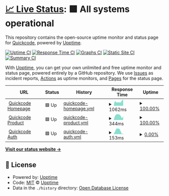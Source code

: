 # [📈 Live Status](https://quickcode-ai.github.io/quickcode-status/): <!--live status--> **🟩 All systems operational**

This repository contains the open-source uptime monitor and status page for [Quickcode](https://quickcode-ai.github.io/quickcode-status/), powered by [Upptime](https://github.com/upptime/upptime).

[![Uptime CI](https://github.com/quickcode-ai/quickcode-status/workflows/Uptime%20CI/badge.svg)](https://github.com/quickcode-ai/quickcode-status/actions?query=workflow%3A%22Uptime+CI%22)
[![Response Time CI](https://github.com/quickcode-ai/quickcode-status/workflows/Response%20Time%20CI/badge.svg)](https://github.com/quickcode-ai/quickcode-status/actions?query=workflow%3A%22Response+Time+CI%22)
[![Graphs CI](https://github.com/quickcode-ai/quickcode-status/workflows/Graphs%20CI/badge.svg)](https://github.com/quickcode-ai/quickcode-status/actions?query=workflow%3A%22Graphs+CI%22)
[![Static Site CI](https://github.com/quickcode-ai/quickcode-status/workflows/Static%20Site%20CI/badge.svg)](https://github.com/quickcode-ai/quickcode-status/actions?query=workflow%3A%22Static+Site+CI%22)
[![Summary CI](https://github.com/quickcode-ai/quickcode-status/workflows/Summary%20CI/badge.svg)](https://github.com/quickcode-ai/quickcode-status/actions?query=workflow%3A%22Summary+CI%22)

With [Upptime](https://upptime.js.org), you can get your own unlimited and free uptime monitor and status page, powered entirely by a GitHub repository. We use [Issues](https://github.com/upptime/upptime/issues) as incident reports, [Actions](https://github.com/quickcode-ai/quickcode-status/actions) as uptime monitors, and [Pages](https://quickcode-ai.github.io/quickcode-status/) for the status page.

<!--start: status pages-->
<!-- This summary is generated by Upptime (https://github.com/upptime/upptime) -->
<!-- Do not edit this manually, your changes will be overwritten -->
<!-- prettier-ignore -->
| URL | Status | History | Response Time | Uptime |
| --- | ------ | ------- | ------------- | ------ |
| <img alt="" src="https://favicons.githubusercontent.com/quickcode.ai" height="13"> [Quickcode Homepage](https://quickcode.ai) | 🟩 Up | [quickcode-homepage.yml](https://github.com/quickcode-ai/quickcode-status/commits/HEAD/history/quickcode-homepage.yml) | <details><summary><img alt="Response time graph" src="./graphs/quickcode-homepage/response-time-week.png" height="20"> 1062ms</summary><br><a href="https://quickcode-ai.github.io/quickcode-status/history/quickcode-homepage"><img alt="Response time 1022" src="https://img.shields.io/endpoint?url=https%3A%2F%2Fraw.githubusercontent.com%2Fquickcode-ai%2Fquickcode-status%2FHEAD%2Fapi%2Fquickcode-homepage%2Fresponse-time.json"></a><br><a href="https://quickcode-ai.github.io/quickcode-status/history/quickcode-homepage"><img alt="24-hour response time 1597" src="https://img.shields.io/endpoint?url=https%3A%2F%2Fraw.githubusercontent.com%2Fquickcode-ai%2Fquickcode-status%2FHEAD%2Fapi%2Fquickcode-homepage%2Fresponse-time-day.json"></a><br><a href="https://quickcode-ai.github.io/quickcode-status/history/quickcode-homepage"><img alt="7-day response time 1062" src="https://img.shields.io/endpoint?url=https%3A%2F%2Fraw.githubusercontent.com%2Fquickcode-ai%2Fquickcode-status%2FHEAD%2Fapi%2Fquickcode-homepage%2Fresponse-time-week.json"></a><br><a href="https://quickcode-ai.github.io/quickcode-status/history/quickcode-homepage"><img alt="30-day response time 1070" src="https://img.shields.io/endpoint?url=https%3A%2F%2Fraw.githubusercontent.com%2Fquickcode-ai%2Fquickcode-status%2FHEAD%2Fapi%2Fquickcode-homepage%2Fresponse-time-month.json"></a><br><a href="https://quickcode-ai.github.io/quickcode-status/history/quickcode-homepage"><img alt="1-year response time 1022" src="https://img.shields.io/endpoint?url=https%3A%2F%2Fraw.githubusercontent.com%2Fquickcode-ai%2Fquickcode-status%2FHEAD%2Fapi%2Fquickcode-homepage%2Fresponse-time-year.json"></a></details> | <details><summary><a href="https://quickcode-ai.github.io/quickcode-status/history/quickcode-homepage">100.00%</a></summary><a href="https://quickcode-ai.github.io/quickcode-status/history/quickcode-homepage"><img alt="All-time uptime 99.16%" src="https://img.shields.io/endpoint?url=https%3A%2F%2Fraw.githubusercontent.com%2Fquickcode-ai%2Fquickcode-status%2FHEAD%2Fapi%2Fquickcode-homepage%2Fuptime.json"></a><br><a href="https://quickcode-ai.github.io/quickcode-status/history/quickcode-homepage"><img alt="24-hour uptime 100.00%" src="https://img.shields.io/endpoint?url=https%3A%2F%2Fraw.githubusercontent.com%2Fquickcode-ai%2Fquickcode-status%2FHEAD%2Fapi%2Fquickcode-homepage%2Fuptime-day.json"></a><br><a href="https://quickcode-ai.github.io/quickcode-status/history/quickcode-homepage"><img alt="7-day uptime 100.00%" src="https://img.shields.io/endpoint?url=https%3A%2F%2Fraw.githubusercontent.com%2Fquickcode-ai%2Fquickcode-status%2FHEAD%2Fapi%2Fquickcode-homepage%2Fuptime-week.json"></a><br><a href="https://quickcode-ai.github.io/quickcode-status/history/quickcode-homepage"><img alt="30-day uptime 100.00%" src="https://img.shields.io/endpoint?url=https%3A%2F%2Fraw.githubusercontent.com%2Fquickcode-ai%2Fquickcode-status%2FHEAD%2Fapi%2Fquickcode-homepage%2Fuptime-month.json"></a><br><a href="https://quickcode-ai.github.io/quickcode-status/history/quickcode-homepage"><img alt="1-year uptime 99.16%" src="https://img.shields.io/endpoint?url=https%3A%2F%2Fraw.githubusercontent.com%2Fquickcode-ai%2Fquickcode-status%2FHEAD%2Fapi%2Fquickcode-homepage%2Fuptime-year.json"></a></details>
| <img alt="" src="https://favicons.githubusercontent.com/qc.quickcode.ai" height="13"> [Quickcode Product](https://qc.quickcode.ai) | 🟩 Up | [quickcode-product.yml](https://github.com/quickcode-ai/quickcode-status/commits/HEAD/history/quickcode-product.yml) | <details><summary><img alt="Response time graph" src="./graphs/quickcode-product/response-time-week.png" height="20"> 344ms</summary><br><a href="https://quickcode-ai.github.io/quickcode-status/history/quickcode-product"><img alt="Response time 316" src="https://img.shields.io/endpoint?url=https%3A%2F%2Fraw.githubusercontent.com%2Fquickcode-ai%2Fquickcode-status%2FHEAD%2Fapi%2Fquickcode-product%2Fresponse-time.json"></a><br><a href="https://quickcode-ai.github.io/quickcode-status/history/quickcode-product"><img alt="24-hour response time 282" src="https://img.shields.io/endpoint?url=https%3A%2F%2Fraw.githubusercontent.com%2Fquickcode-ai%2Fquickcode-status%2FHEAD%2Fapi%2Fquickcode-product%2Fresponse-time-day.json"></a><br><a href="https://quickcode-ai.github.io/quickcode-status/history/quickcode-product"><img alt="7-day response time 344" src="https://img.shields.io/endpoint?url=https%3A%2F%2Fraw.githubusercontent.com%2Fquickcode-ai%2Fquickcode-status%2FHEAD%2Fapi%2Fquickcode-product%2Fresponse-time-week.json"></a><br><a href="https://quickcode-ai.github.io/quickcode-status/history/quickcode-product"><img alt="30-day response time 331" src="https://img.shields.io/endpoint?url=https%3A%2F%2Fraw.githubusercontent.com%2Fquickcode-ai%2Fquickcode-status%2FHEAD%2Fapi%2Fquickcode-product%2Fresponse-time-month.json"></a><br><a href="https://quickcode-ai.github.io/quickcode-status/history/quickcode-product"><img alt="1-year response time 316" src="https://img.shields.io/endpoint?url=https%3A%2F%2Fraw.githubusercontent.com%2Fquickcode-ai%2Fquickcode-status%2FHEAD%2Fapi%2Fquickcode-product%2Fresponse-time-year.json"></a></details> | <details><summary><a href="https://quickcode-ai.github.io/quickcode-status/history/quickcode-product">100.00%</a></summary><a href="https://quickcode-ai.github.io/quickcode-status/history/quickcode-product"><img alt="All-time uptime 99.79%" src="https://img.shields.io/endpoint?url=https%3A%2F%2Fraw.githubusercontent.com%2Fquickcode-ai%2Fquickcode-status%2FHEAD%2Fapi%2Fquickcode-product%2Fuptime.json"></a><br><a href="https://quickcode-ai.github.io/quickcode-status/history/quickcode-product"><img alt="24-hour uptime 100.00%" src="https://img.shields.io/endpoint?url=https%3A%2F%2Fraw.githubusercontent.com%2Fquickcode-ai%2Fquickcode-status%2FHEAD%2Fapi%2Fquickcode-product%2Fuptime-day.json"></a><br><a href="https://quickcode-ai.github.io/quickcode-status/history/quickcode-product"><img alt="7-day uptime 100.00%" src="https://img.shields.io/endpoint?url=https%3A%2F%2Fraw.githubusercontent.com%2Fquickcode-ai%2Fquickcode-status%2FHEAD%2Fapi%2Fquickcode-product%2Fuptime-week.json"></a><br><a href="https://quickcode-ai.github.io/quickcode-status/history/quickcode-product"><img alt="30-day uptime 100.00%" src="https://img.shields.io/endpoint?url=https%3A%2F%2Fraw.githubusercontent.com%2Fquickcode-ai%2Fquickcode-status%2FHEAD%2Fapi%2Fquickcode-product%2Fuptime-month.json"></a><br><a href="https://quickcode-ai.github.io/quickcode-status/history/quickcode-product"><img alt="1-year uptime 99.79%" src="https://img.shields.io/endpoint?url=https%3A%2F%2Fraw.githubusercontent.com%2Fquickcode-ai%2Fquickcode-status%2FHEAD%2Fapi%2Fquickcode-product%2Fuptime-year.json"></a></details>
| <img alt="" src="https://favicons.githubusercontent.com/qc.quickcode.ai" height="13"> [Quickcode Auth](https://qc.quickcode.ai/auth/) | 🟩 Up | [quickcode-auth.yml](https://github.com/quickcode-ai/quickcode-status/commits/HEAD/history/quickcode-auth.yml) | <details><summary><img alt="Response time graph" src="./graphs/quickcode-auth/response-time-week.png" height="20"> 153ms</summary><br><a href="https://quickcode-ai.github.io/quickcode-status/history/quickcode-auth"><img alt="Response time 123" src="https://img.shields.io/endpoint?url=https%3A%2F%2Fraw.githubusercontent.com%2Fquickcode-ai%2Fquickcode-status%2FHEAD%2Fapi%2Fquickcode-auth%2Fresponse-time.json"></a><br><a href="https://quickcode-ai.github.io/quickcode-status/history/quickcode-auth"><img alt="24-hour response time 19" src="https://img.shields.io/endpoint?url=https%3A%2F%2Fraw.githubusercontent.com%2Fquickcode-ai%2Fquickcode-status%2FHEAD%2Fapi%2Fquickcode-auth%2Fresponse-time-day.json"></a><br><a href="https://quickcode-ai.github.io/quickcode-status/history/quickcode-auth"><img alt="7-day response time 153" src="https://img.shields.io/endpoint?url=https%3A%2F%2Fraw.githubusercontent.com%2Fquickcode-ai%2Fquickcode-status%2FHEAD%2Fapi%2Fquickcode-auth%2Fresponse-time-week.json"></a><br><a href="https://quickcode-ai.github.io/quickcode-status/history/quickcode-auth"><img alt="30-day response time 135" src="https://img.shields.io/endpoint?url=https%3A%2F%2Fraw.githubusercontent.com%2Fquickcode-ai%2Fquickcode-status%2FHEAD%2Fapi%2Fquickcode-auth%2Fresponse-time-month.json"></a><br><a href="https://quickcode-ai.github.io/quickcode-status/history/quickcode-auth"><img alt="1-year response time 123" src="https://img.shields.io/endpoint?url=https%3A%2F%2Fraw.githubusercontent.com%2Fquickcode-ai%2Fquickcode-status%2FHEAD%2Fapi%2Fquickcode-auth%2Fresponse-time-year.json"></a></details> | <details><summary><a href="https://quickcode-ai.github.io/quickcode-status/history/quickcode-auth">0.00%</a></summary><a href="https://quickcode-ai.github.io/quickcode-status/history/quickcode-auth"><img alt="All-time uptime 50.80%" src="https://img.shields.io/endpoint?url=https%3A%2F%2Fraw.githubusercontent.com%2Fquickcode-ai%2Fquickcode-status%2FHEAD%2Fapi%2Fquickcode-auth%2Fuptime.json"></a><br><a href="https://quickcode-ai.github.io/quickcode-status/history/quickcode-auth"><img alt="24-hour uptime 0.00%" src="https://img.shields.io/endpoint?url=https%3A%2F%2Fraw.githubusercontent.com%2Fquickcode-ai%2Fquickcode-status%2FHEAD%2Fapi%2Fquickcode-auth%2Fuptime-day.json"></a><br><a href="https://quickcode-ai.github.io/quickcode-status/history/quickcode-auth"><img alt="7-day uptime 0.00%" src="https://img.shields.io/endpoint?url=https%3A%2F%2Fraw.githubusercontent.com%2Fquickcode-ai%2Fquickcode-status%2FHEAD%2Fapi%2Fquickcode-auth%2Fuptime-week.json"></a><br><a href="https://quickcode-ai.github.io/quickcode-status/history/quickcode-auth"><img alt="30-day uptime 1.38%" src="https://img.shields.io/endpoint?url=https%3A%2F%2Fraw.githubusercontent.com%2Fquickcode-ai%2Fquickcode-status%2FHEAD%2Fapi%2Fquickcode-auth%2Fuptime-month.json"></a><br><a href="https://quickcode-ai.github.io/quickcode-status/history/quickcode-auth"><img alt="1-year uptime 50.80%" src="https://img.shields.io/endpoint?url=https%3A%2F%2Fraw.githubusercontent.com%2Fquickcode-ai%2Fquickcode-status%2FHEAD%2Fapi%2Fquickcode-auth%2Fuptime-year.json"></a></details>

<!--end: status pages-->

[**Visit our status website →**](https://quickcode-ai.github.io/quickcode-status/)

## 📄 License

- Powered by: [Upptime](https://github.com/upptime/upptime)
- Code: [MIT](./LICENSE) © [Upptime](https://upptime.js.org)
- Data in the `./history` directory: [Open Database License](https://opendatacommons.org/licenses/odbl/1-0/)
